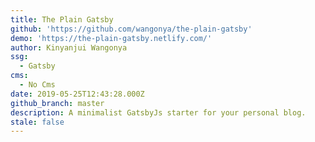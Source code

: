 ```yaml
---
title: The Plain Gatsby
github: 'https://github.com/wangonya/the-plain-gatsby'
demo: 'https://the-plain-gatsby.netlify.com/'
author: Kinyanjui Wangonya
ssg:
  - Gatsby
cms:
  - No Cms
date: 2019-05-25T12:43:28.000Z
github_branch: master
description: A minimalist GatsbyJs starter for your personal blog.
stale: false
---
```

